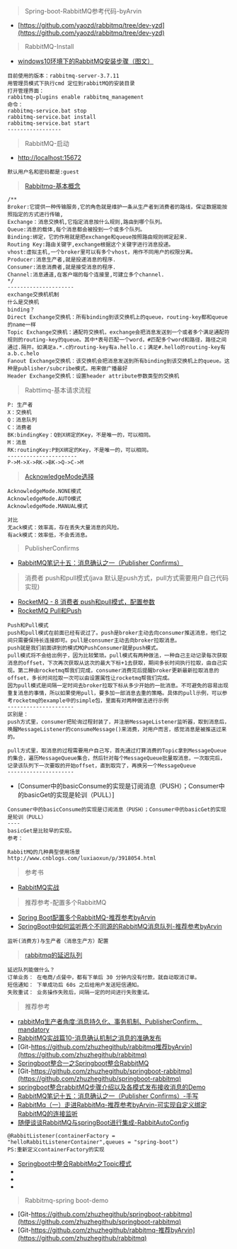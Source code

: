 > Spring-boot-RabbitMQ参考代码-byArvin
- [https://github.com/yaozd/rabbitmq/tree/dev-yzd](https://github.com/yaozd/rabbitmq/tree/dev-yzd)

>  RabbitMQ-Install
- [windows10环境下的RabbitMQ安装步骤（图文）](https://blog.csdn.net/weixin_39735923/article/details/79288578)
```
目前使用的版本：rabbitmq-server-3.7.11 
用管理员模式下执行cmd 定位到rabbitMQ的安装目录
打开管理界面：
rabbitmq-plugins enable rabbitmq_management
命令：
rabbitmq-service.bat stop  
rabbitmq-service.bat install  
rabbitmq-service.bat start 
-----------------
```

>  RabbitMQ-启动
- [http://localhost:15672](http://localhost:15672) 
```
默认用户名和密码都是:guest
```
> [Rabbitmq-基本概念](https://blog.csdn.net/qq_38455201/article/details/80308771)
```
/**
Broker:它提供一种传输服务,它的角色就是维护一条从生产者到消费者的路线，保证数据能按照指定的方式进行传输, 
Exchange：消息交换机,它指定消息按什么规则,路由到哪个队列。 
Queue:消息的载体,每个消息都会被投到一个或多个队列。 
Binding:绑定，它的作用就是把exchange和queue按照路由规则绑定起来. 
Routing Key:路由关键字,exchange根据这个关键字进行消息投递。 
vhost:虚拟主机,一个broker里可以有多个vhost，用作不同用户的权限分离。 
Producer:消息生产者,就是投递消息的程序. 
Consumer:消息消费者,就是接受消息的程序. 
Channel:消息通道,在客户端的每个连接里,可建立多个channel.
*/
--------------------- 
exchange交换机机制
什么是交换机
binding？
Direct Exchange交换机：所有binding到该交换机上的queue，routing-key都和queue的name一样
Topic Exchange交换机：通配符交换机，exchange会把消息发送到一个或者多个满足通配符规则的routing-key的queue。其中*表号匹配一个word，#匹配多个word和路径，路径之间通过.隔开。如满足a.*.c的routing-key有a.hello.c；满足#.hello的routing-key有a.b.c.helo
Fanout Exchange交换机：该交换机会把消息发送到所有binding到该交换机上的queue。这种是publisher/subcribe模式。用来做广播最好
Header Exchange交换机：设置header attribute参数类型的交换机
```
> Rabttimq-基本请求流程
```
P: 生产者
X：交换机
Q：消息队列
C：消费者
BK:bindingKey：Q到X绑定的Key，不是唯一的，可以相同。
M：消息
RK:routingKey:P到X绑定的Key，不是唯一的，可以相同。
----------------------
P->M->X->RK->BK->Q->C->M
```
> [AcknowledgeMode选择](https://blog.csdn.net/weixin_38380858/article/details/84963944)
```
AcknowledgeMode.NONE模式
AcknowledgeMode.AUTO模式
AcknowledgeMode.MANUAL模式

对比
无ack模式：效率高，存在丢失大量消息的风险。
有ack模式：效率低，不会丢消息。
```
> PublisherConfirms
- [RabbitMQ笔记十五：消息确认之一（Publisher Confirms）](https://www.jianshu.com/p/0db95a3e972c)

> 消费者 push和pull模式(java 默认是push方式，pull方式需要用户自己代码实现)
- [RocketMQ - 8 消费者 push和pull模式，配置参数](https://blog.csdn.net/qq_32020035/article/details/82109547)
- [RocketMQ Pull和Push](https://blog.csdn.net/u014362882/article/details/80424527)
```
Push和Pull模式
push和pull模式在前面已经有说过了。push是broker主动去向consumer推送消息，他们之间只需要保持长连接即可。pull是consumer主动去向broker拉取消息。 
push就是我们前面讲到的模式MQPushConsumer就是push模式。 
pull模式将不会给出例子，因为比较繁琐。pull模式有两种做法，一种自己主动记录每次获取消息的offset，下次再次获取从这次的最大下标+1去获取，期间多长时间执行拉取，由自己实现。第二种由rocketmq帮我们完成，consumer消费完后提醒broker更新最新拉取消息的offset，多长时间拉取一次可以由设置属性让rocketmq帮我们完成。 
因为pull模式是间隔一定时间去broker拉取下标从多少开始的一批消息。不可避免的容易出现重复消息的事情，所以如果使用pull，要多加一部消息去重的策略。具体的pull示例，可以参考rocketmq的example中的simple包，里面有对两种做法进行示例
--------------------- 
区别是： 
push方式里，consumer把轮询过程封装了，并注册MessageListener监听器，取到消息后，唤醒MessageListener的consumeMessage()来消费，对用户而言，感觉消息是被推送过来的。

pull方式里，取消息的过程需要用户自己写，首先通过打算消费的Topic拿到MessageQueue的集合，遍历MessageQueue集合，然后针对每个MessageQueue批量取消息，一次取完后，记录该队列下一次要取的开始offset，直到取完了，再换另一个MessageQueue
--------------------- 
```
- [Consumer中的basicConsume的实现是订阅消息（PUSH）；Consumer中的basicGet的实现是轮训（PULL）]
```
Consumer中的basicConsume的实现是订阅消息（PUSH）；Consumer中的basicGet的实现是轮训（PULL）
----
basicGet是比较早的实现。
参考：

RabbitMQ的几种典型使用场景
http://www.cnblogs.com/luxiaoxun/p/3918054.html
```

> 参考书
- [RabbitMQ实战](https://book.douban.com/subject/26649178/?from=tag)

> 推荐参考-配置多个RabbitMQ
- [Spring Boot配置多个RabbitMQ-推荐参考byArvin](https://blog.csdn.net/qq_37608766/article/details/80912370)
- [SpringBoot中如何监听两个不同源的RabbitMQ消息队列-推荐参考byArvin](https://blog.csdn.net/u012129558/article/details/79495298)
```
监听(消费方)与生产者（消息生产方）配置
```
> [rabbitmq的延迟队列](https://blog.csdn.net/u012129558/article/details/85330768)
```
延迟队列能做什么？
订单业务： 在电商/点餐中，都有下单后 30 分钟内没有付款，就自动取消订单。
短信通知： 下单成功后 60s 之后给用户发送短信通知。
失败重试： 业务操作失败后，间隔一定的时间进行失败重试。
```

> 推荐参考
- [rabbitMq生产者角度:消息持久化、事务机制、PublisherConfirm、mandatory](https://blog.csdn.net/u014045580/article/details/70311746)
- [RabbitMQ实战篇10-消息确认机制之消息的准确发布](https://blog.csdn.net/zhuzhezhuzhe1/article/details/80706167)
- [Git-https://github.com/zhuzhegithub/rabbitmq推荐byArvin](https://github.com/zhuzhegithub/rabbitmq)
- [Springboot整合一之Springboot整合RabbitMQ](https://blog.csdn.net/zhuzhezhuzhe1/article/details/80454956)
- [Git-https://github.com/zhuzhegithub/springboot-rabbitmq](https://github.com/zhuzhegithub/springboot-rabbitmq)
- [springboot整合rabbitMQ步骤介绍以及各模式发布接收消息的Demo](https://blog.csdn.net/u011059021/article/details/79827793)
- [RabbitMQ笔记十五：消息确认之一（Publisher Confirms）-手写]()
- [RabbitMq（一）走进RabbitMq-推荐参考byArvin-可实现自定义绑定RabbitMQ的连接监听](https://www.jianshu.com/p/a5f7fce67803)
- [随便谈谈RabbitMQ与springBoot进行集成-RabbitAutoConfig](https://blog.csdn.net/roykingw/article/details/78404956)
```
@RabbitListener(containerFactory = "helloRabbitListenerContainer",queues = "spring-boot")
PS:重新定义containerFactory的实现
```
- [Springboot中整合RabbitMq之Topic模式](https://blog.csdn.net/zhaodj5660/article/details/79895562)
- []()
- []()
- []()

> Rabbitmq-spring boot-demo
- [Git-https://github.com/zhuzhegithub/springboot-rabbitmq](https://github.com/zhuzhegithub/springboot-rabbitmq)
- [Git-https://github.com/zhuzhegithub/rabbitmq-推荐byArvin](https://github.com/zhuzhegithub/rabbitmq)
